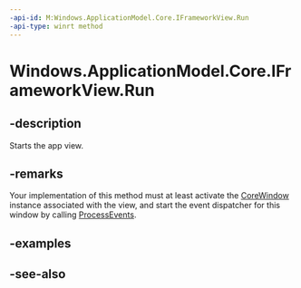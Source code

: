 ```yaml
---
-api-id: M:Windows.ApplicationModel.Core.IFrameworkView.Run
-api-type: winrt method
---
```


<!-- Method syntax
public void Run()
-->

# Windows.ApplicationModel.Core.IFrameworkView.Run

## -description
Starts the app view.

## -remarks
Your implementation of this method must at least activate the [CoreWindow](../windows.ui.core/corewindow.md) instance associated with the view, and start the event dispatcher for this window by calling [ProcessEvents](../windows.ui.core/coredispatcher_processevents.md).

## -examples

## -see-also
